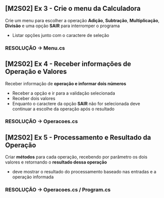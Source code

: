 ## [M2S02] Ex 3 - Crie o menu da Calculadora

Crie um menu para escolher a operação **Adição**, **Subtração**, **Multiplicação**, **Divisão** e uma opção **SAIR** para interromper o programa

- Listar opções junto com o caractere de seleção

### **RESOLUÇÃO** -> Menu.cs

## [M2S02] Ex 4 - Receber informações de Operação e Valores

Receber informação de **operação e informar dois números**

- Receber a opção e ir para a validação selecionada
- Receber dois valores
- Enquanto o caractere da opção **SAIR** não for selecionada deve continuar a escolhe da operação após o resultado

### **RESOLUÇÃO** -> Operacoes.cs

## [M2S02] Ex 5 - Processamento e Resultado da Operação

Criar **métodos** para cada operação, recebendo por parâmetro os dois valores e retornando o **resultado dessa operação**

- deve mostrar o resultado do processamento baseado nas entradas e a operação informada

### **RESOLUÇÃO** -> Operacoes.cs / Program.cs
